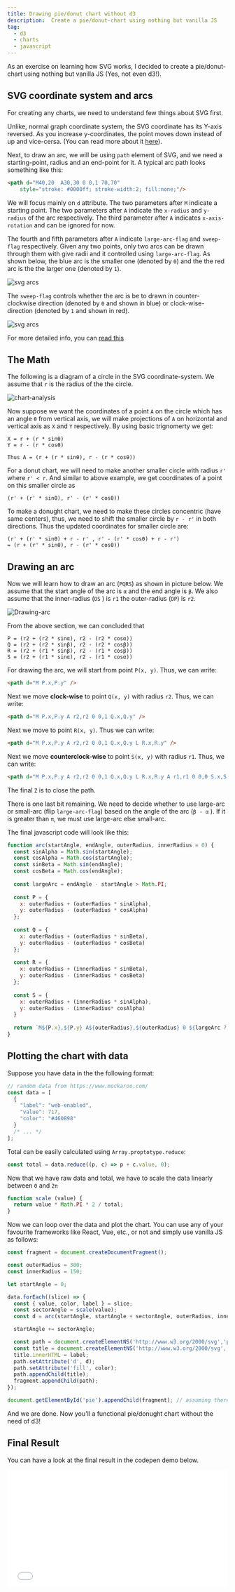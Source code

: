 ```yaml
---
title: Drawing pie/donut chart without d3
description:  Create a pie/donut-chart using nothing but vanilla JS 
tag:
  - d3
  - charts
  - javascript
---
```


As an exercise on learning how SVG works, I decided to create a pie/donut-chart using nothing but vanilla JS (Yes, not even d3!). 

## SVG coordinate system and arcs

For creating any charts, we need to understand few things about SVG first.

Unlike, normal graph coordinate system, the SVG coordinate has its Y-axis reversed. As you increase y-coordinates, the point moves down instead of up and vice-cersa. (You can read more about it [here](http://tutorials.jenkov.com/svg/svg-coordinate-system.html)).

Next, to draw an arc, we will be using `path` element of SVG, and we need a starting-point, radius and an end-point for it. A typical arc path looks something like this:

```html
<path d="M40,20  A30,30 0 0,1 70,70"
	style="stroke: #0000ff; stroke-width:2; fill:none;"/>
```

We will focus mainly on `d` attribute. The two parameters after `M` indicate a starting point. The two parameters after `A` indicate the `x-radius` and `y-radius`  of the arc respectively. The third parameter after `A`  indicates `x-axis-rotation` and can be ignored for now. 

The fourth and fifth parameters after `A` indicate `large-arc-flag` and `sweep-flag` respectively. Given any two points, only two arcs can be drawn through them with give radii and it controlled using `large-arc-flag`. As shown below, the blue arc is the smaller one (denoted by `0`) and the the red arc is the the larger one (denoted by `1`). 

![svg arcs](./images/2017/arcs.svg)

The `sweep-flag` controls whether the arc is be to drawn in counter-clockwise direction (denoted by `0` and shown in blue) or clock-wise-direction (denoted by `1` and shown in red).

![svg arcs](./images/2017/arcs-direction.svg)

For more detailed info, you can [read this](http://tutorials.jenkov.com/svg/path-element.html#arcs)



## The Math

The following is a diagram of a circle in the SVG coordinate-system. We assume that `r` is the radius of the the circle.

![chart-analysis](./images/2017/donught-chart-analysis.png)

<!--{.img-center}-->

Now suppose we want the coordinates of a point `A` on the circle which has an angle `θ` from vertical axis, we will make projections of `A` on  horizontal and vertical axis as `X` and `Y` respectively. By using basic trignomerty we get:

```
X = r + (r * sinθ)
Y = r - (r * cosθ)

Thus A = (r + (r * sinθ), r - (r * cosθ))
```

For a donut chart, we will need to make another smaller circle with radius `r'` where `r' < r`. And similar to above example, we get coordinates of a point on this smaller circle as

```
(r' + (r' * sinθ), r' - (r' * cosθ))
```

To make a donught chart, we need to make these circles concentric (have same centers), thus, we need to shift the smaller circle by `r - r'` in both directions. Thus the updated coordinates for smaller circle are:

```
(r' + (r' * sinθ) + r - r' , r' - (r' * cosθ) + r - r')
= (r + (r' * sinθ), r - (r' * cosθ))
```



## Drawing an arc

Now we will learn how to draw an arc (`PQRS`) as shown in picture below. We assume that the start angle of the arc is `α` and the end angle is `β`. We also assume that the inner-radius (`OS` ) is `r1` the outer-radius (`OP`) is `r2`.

![Drawing-arc](./images/2017/drawing-arc.png)

<!--{.img-center}-->

From the above section, we can concluded that

```
P = (r2 + (r2 * sinα), r2 - (r2 * cosα))
Q = (r2 + (r2 * sinβ), r2 - (r2 * cosβ))
R = (r2 + (r1 * sinβ), r2 - (r1 * cosβ))
S = (r2 + (r1 * sinα), r2 - (r1 * cosα))
```

For drawing the arc, we will start from point `P(x, y)`. Thus, we can write:

```html
<path d="M P.x,P.y" />
```

Next we move **clock-wise** to point `Q(x, y)` with radius `r2`.  Thus, we can write:

```html
<path d="M P.x,P.y A r2,r2 0 0,1 Q.x,Q.y" />
```

Next we move to point `R(x, y)`. Thus we can write:

```html
<path d="M P.x,P.y A r2,r2 0 0,1 Q.x,Q.y L R.x,R.y" />
```

Next we move **counterclock-wise** to point `S(x, y)` with radius `r1`.  Thus, we can write:

```html
<path d="M P.x,P.y A r2,r2 0 0,1 Q.x,Q.y L R.x,R.y A r1,r1 0 0,0 S.x,S.y Z" />
```

The final `Z` is to close the path.

There is one last bit remaining. We need to decide whether to use large-arc or small-arc (flip `large-arc-flag`) based on the angle of the arc (`β - α` ). If it is greater than `π`, we must use large-arc else small-arc.

The final javascript code will look like this:

```javascript
function arc(startAngle, endAngle, outerRadius, innerRadius = 0) {
  const sinAlpha = Math.sin(startAngle);
  const cosAlpha = Math.cos(startAngle);
  const sinBeta = Math.sin(endAngle);
  const cosBeta = Math.cos(endAngle);
  
  const largeArc = endAngle - startAngle > Math.PI;
  
  const P = {
    x: outerRadius + (outerRadius * sinAlpha),
    y: outerRadius - (outerRadius * cosAlpha)
  };
  
  const Q = {
    x: outerRadius + (outerRadius * sinBeta),
    y: outerRadius - (outerRadius * cosBeta)
  };
  
  const R = {
    x: outerRadius + (innerRadius * sinBeta),
    y: outerRadius - (innerRadius * cosBeta)
  };
  
  const S = {
    x: outerRadius + (innerRadius * sinAlpha),
    y: outerRadius - (innerRadius* cosAlpha)
  }
  
  return `M${P.x},${P.y} A${outerRadius},${outerRadius} 0 ${largeArc ? '1,1' : '0,1'} ${Q.x},${Q.y} L${R.x},${R.y} A${innerRadius},${innerRadius} 0 ${largeArc ? '1,0' : '0,0'} ${S.x},${S.y} Z`;
}
```



## Plotting the chart with data

Suppose you have data in the the following format:

```javascript
// random data from https://www.mockaroo.com/
const data = [
  {
    "label": "web-enabled",
    "value": 717,
    "color": "#460898"
  }
  /* ... */
];
```

Total can be easily calculated using `Array.proptotype.reduce`:

```javascript
const total = data.reduce((p, c) => p + c.value, 0);
```

Now that we have raw data and total, we have to scale the data linearly between `0` and `2π` 

```javascript
function scale (value) {
  return value * Math.PI * 2 / total;
}
```

Now we can loop over the data and plot the chart. You can use any of your favourite frameworks like React, Vue, etc., or not and simply use vanilla JS as follows:

```javascript
const fragment = document.createDocumentFragment();

const outerRadius = 300;
const innerRadius = 150;

let startAngle = 0;

data.forEach((slice) => {
  const { value, color, label } = slice;
  const sectorAngle = scale(value);
  const d = arc(startAngle, startAngle + sectorAngle, outerRadius, innerRadius);

  startAngle += sectorAngle;

  const path = document.createElementNS('http://www.w3.org/2000/svg','path');
  const title = document.createElementNS('http://www.w3.org/2000/svg','title');
  title.innerHTML = label;
  path.setAttribute('d', d);
  path.setAttribute('fill', color);
  path.appendChild(title);
  fragment.appendChild(path);
});

document.getElementById('pie').appendChild(fragment); // assuming there is an svg with #pie available
```

And we are done. Now you'll a functional pie/donught chart without the need of d3!

## Final Result

You can have a look at the final result in the codepen demo below.

<iframe height='265' scrolling='no' title='donut-chart-no-d3' src='//codepen.io/vkbansal/embed/preview/pevBoP/?height=265&theme-id=0&default-tab=result&embed-version=2' frameborder='no' allowtransparency='true' allowfullscreen='true' style='width: 100%;'>See the Pen <a href='http://codepen.io/vkbansal/pen/pevBoP/'>donut-chart-no-d3</a> by Vivek Kumar Bansal (<a href='http://codepen.io/vkbansal'>@vkbansal</a>) on <a href='http://codepen.io'>CodePen</a>.
</iframe>